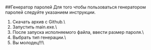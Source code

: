 ##Генератор паролей
Для того чтобы пользоваться генератором паролей следуйте указанием инструкции.
1) Скачать архив с Github.\
2) Запустить main.exe.\
3) После запуска исполняемого файла, ввести размер пароля.\
4) Выбрать тип генерации.\
5) Вы молодец!!!\